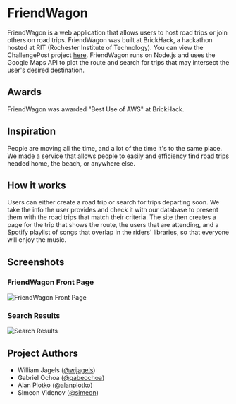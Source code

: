 # FriendWagon

FriendWagon is a web application that allows users to host road trips or join others on road trips. FriendWagon was built at BrickHack, a hackathon hosted at RIT (Rochester Institute of Technology). You can view the ChallengePost project [here](http://challengepost.com/software/friendwagon). FriendWagon runs on Node.js and uses the Google Maps API to plot the route and search for trips that may intersect the user's desired destination.

## Awards

FriendWagon was awarded "Best Use of AWS" at BrickHack.

## Inspiration

People are moving all the time, and a lot of the time it's to the same place. We made a service that allows people to easily and efficiency find road trips headed home, the beach, or anywhere else.

## How it works

Users can either create a road trip or search for trips departing soon. We take the info the user provides and check it with our database to present them with the road trips that match their criteria. The site then creates a page for the trip that shows the route, the users that are attending, and a Spotify playlist of songs that overlap in the riders' libraries, so that everyone will enjoy the music.

## Screenshots

### FriendWagon Front Page

![FriendWagon Front Page](https://s3.amazonaws.com/fvd-data/notes/166489/1433617591-E28HAQ/screen.png)

### Search Results

![Search Results](https://s3.amazonaws.com/fvd-data/notes/166489/1433618310-kJl8HL/screen.png)

## Project Authors

- William Jagels ([@wijagels](https://github.com/wijagels))
- Gabriel Ochoa ([@gabeochoa](https://github.com/gabeochoa))
- Alan Plotko ([@alanplotko](https://github.com/alanplotko))
- Simeon Videnov ([@simeon](https://github.com/simeon))
